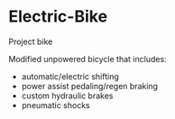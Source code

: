 # Electric-Bike
Project bike

Modified unpowered bicycle that includes:

- automatic/electric shifting
- power assist pedaling/regen braking
- custom hydraulic brakes
- pneumatic shocks
